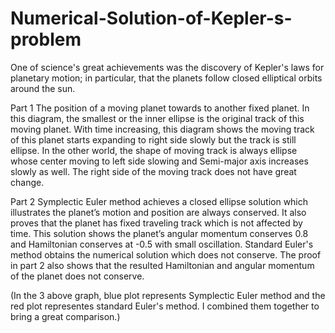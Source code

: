 # Numerical-Solution-of-Kepler-s-problem
One of science's great achievements was the discovery of Kepler's laws for planetary motion; in particular, that the planets follow closed elliptical orbits around the sun.


Part 1
The position of a moving planet towards to
another fixed planet. In this diagram, the smallest or the inner
ellipse is the original track of this moving planet. With time
increasing, this diagram shows the moving track of this planet starts
expanding to right side slowly but the track is still ellipse. In the
other world, the shape of moving track is always ellipse whose
center moving to left side slowing and Semi-major axis increases
slowly as well. The right side of the moving track does not have
great change.

Part 2
Symplectic Euler method achieves a closed ellipse solution which illustrates the planet’s motion and position are always conserved. It also proves that the planet has fixed traveling track which is not affected by time. This solution shows the planet’s angular momentum conserves 0.8 and Hamiltonian conserves at -0.5 with small oscillation. Standard Euler's method obtains the numerical solution which does not conserve. The proof in part 2 also shows that the resulted Hamiltonian and angular momentum of the planet does not conserve.

(In the 3 above graph, blue plot represents Symplectic Euler method and the red plot representes standard Euler's method. I
combined them together to bring a great comparison.)

